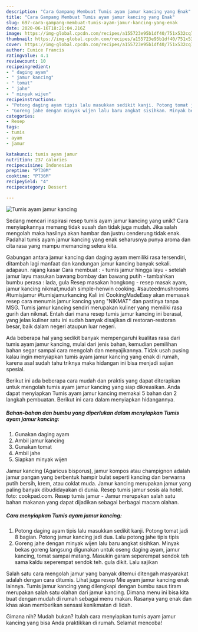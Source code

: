 ```yaml
---
description: "Cara Gampang Membuat Tumis ayam jamur kancing yang Enak"
title: "Cara Gampang Membuat Tumis ayam jamur kancing yang Enak"
slug: 697-cara-gampang-membuat-tumis-ayam-jamur-kancing-yang-enak
date: 2020-06-16T18:21:04.216Z
image: https://img-global.cpcdn.com/recipes/a155723e95b1df40/751x532cq70/tumis-ayam-jamur-kancing-foto-resep-utama.jpg
thumbnail: https://img-global.cpcdn.com/recipes/a155723e95b1df40/751x532cq70/tumis-ayam-jamur-kancing-foto-resep-utama.jpg
cover: https://img-global.cpcdn.com/recipes/a155723e95b1df40/751x532cq70/tumis-ayam-jamur-kancing-foto-resep-utama.jpg
author: Eunice Francis
ratingvalue: 4.1
reviewcount: 10
recipeingredient:
- " daging ayam"
- " jamur kancing"
- " tomat"
- " jahe"
- " minyak wijen"
recipeinstructions:
- "Potong daging ayam tipis lalu masukkan sedikit kanji. Potong tomat jadi 8 bagian. Potong jamur kancing jadi dua. Lalu potong jahe tipis tipis"
- "Goreng jahe dengan minyak wijen lalu baru angkat sisihkan. Minyak bekas goreng langsung digunakan untuk oseng daging ayam, jamur kancing, tomat sampai matang. Masukin garam seperempat sendok teh sama kaldu seperempat sendok teh. gula dikit. Lalu sajikan"
categories:
- Resep
tags:
- tumis
- ayam
- jamur

katakunci: tumis ayam jamur 
nutrition: 237 calories
recipecuisine: Indonesian
preptime: "PT30M"
cooktime: "PT36M"
recipeyield: "4"
recipecategory: Dessert

---
```



![Tumis ayam jamur kancing](https://img-global.cpcdn.com/recipes/a155723e95b1df40/751x532cq70/tumis-ayam-jamur-kancing-foto-resep-utama.jpg)

Sedang mencari inspirasi resep tumis ayam jamur kancing yang unik? Cara menyiapkannya memang tidak susah dan tidak juga mudah. Jika salah mengolah maka hasilnya akan hambar dan justru cenderung tidak enak. Padahal tumis ayam jamur kancing yang enak seharusnya punya aroma dan cita rasa yang mampu memancing selera kita.

Gabungan antara jamur kancing dan daging ayam memiliki rasa tersendiri, ditambah lagi manfaat dan kandungan jamur kancing banyak sekali. adapaun. rajang kasar Cara membuat : - tumis jamur hingga layu - setelah jamur layu masukan bawang bombay dan bawang putih - tambahkan bumbu perasa : lada, gula Resep masakan hongkong - resep masak ayam, jamur kancing nikmat,mudah simple-henwin cooking. #sauteedmushrooms #tumisjamur #tumisjamurkancing Kali ini CookingMadeEasy akan memasak resep cara menumis jamur kancing yang &#34;NIKMAT&#34; dan pastinya tanpa MSG. Tumis jamur kancing sendiri merupakan kuliner yang memiliki rasa gurih dan nikmat. Entah dari mana resep tumis jamur kancing ini berasal, yang jelas kuliner satu ini sudah banyak disajikan di restoran-restoran besar, baik dalam negeri ataupun luar negeri.

Ada beberapa hal yang sedikit banyak mempengaruhi kualitas rasa dari tumis ayam jamur kancing, mulai dari jenis bahan, kemudian pemilihan bahan segar sampai cara mengolah dan menyajikannya. Tidak usah pusing kalau ingin menyiapkan tumis ayam jamur kancing yang enak di rumah, karena asal sudah tahu triknya maka hidangan ini bisa menjadi sajian spesial.


Berikut ini ada beberapa cara mudah dan praktis yang dapat diterapkan untuk mengolah tumis ayam jamur kancing yang siap dikreasikan. Anda dapat menyiapkan Tumis ayam jamur kancing memakai 5 bahan dan 2 langkah pembuatan. Berikut ini cara dalam menyiapkan hidangannya.

<!--inarticleads1-->

##### Bahan-bahan dan bumbu yang diperlukan dalam menyiapkan Tumis ayam jamur kancing:

1. Gunakan  daging ayam
1. Ambil  jamur kancing
1. Gunakan  tomat
1. Ambil  jahe
1. Siapkan  minyak wijen


Jamur kancing (Agaricus bisporus), jamur kompos atau champignon adalah jamur pangan yang berbentuk hampir bulat seperti kancing dan berwarna putih bersih, krem, atau coklat muda. Jamur kancing merupakan jamur yang paling banyak dibudidayakan di dunia. Resep tumis jamur sosis ala hotel. foto: cookpad.com. Resep tumis jamur - Jamur merupakan salah satu bahan makanan yang dapat dijadikan sebagai berbagai macam olahan. 

<!--inarticleads2-->

##### Cara menyiapkan Tumis ayam jamur kancing:

1. Potong daging ayam tipis lalu masukkan sedikit kanji. Potong tomat jadi 8 bagian. Potong jamur kancing jadi dua. Lalu potong jahe tipis tipis
1. Goreng jahe dengan minyak wijen lalu baru angkat sisihkan. Minyak bekas goreng langsung digunakan untuk oseng daging ayam, jamur kancing, tomat sampai matang. Masukin garam seperempat sendok teh sama kaldu seperempat sendok teh. gula dikit. Lalu sajikan


Salah satu cara mengolah jamur yang banyak ditemui ditengah masyarakat adalah dengan cara ditumis. Lihat juga resep Mie ayam jamur kancing enak lainnya. Tumis jamur kancing yang dilengkapi dengan bumbu saus tiram merupakan salah satu olahan dari jamur kancing. Dimana menu ini bisa kita buat dengan mudah di rumah sebagai menu makan. Rasanya yang enak dan khas akan memberikan sensasi kenikmatan di lidah. 

Gimana nih? Mudah bukan? Itulah cara menyiapkan tumis ayam jamur kancing yang bisa Anda praktikkan di rumah. Selamat mencoba!
